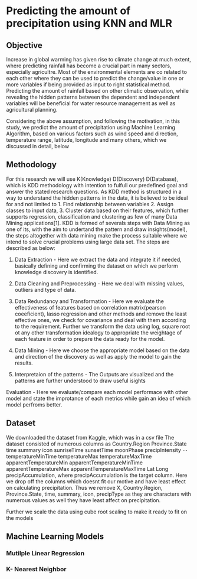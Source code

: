 # Predicting the amount of precipitation using KNN and MLR

## Objective

Increase in global warming has given rise to climate change at much extent, where predicting rainfall has become a crucial part in many sectors, especially agricultre. Most of the environmental elements are co related to each other where they can be used to predict the change/value in one or more variables if being provided as input to right statistical method. Predicting the amount of rainfall based on other climatic observation, while revealing the hidden patterns between the dependent and independent variables will be beneficial for water resource management as well as agricultural planning.

Considering the above assumption, and following the motivation, in this study, we predict the amount of precipitation using Machine Learning Algorithm, based on various factors such as wind speed and direction, temperature range, latitude, longitude and many others, which we discussed in detail, below

## Methodology

For this research we will use K(Knowledge) D(Discovery) D(Database), which is KDD methodology with intention to fulfull our predefined goal and answer the stated research questions. As KDD method is structured in a way to understand the hidden patterns in the data, it is believed to be ideal for and not limited to 1. Find relationship between variables 2. Assign classes to input data, 3. Cluster data based on their features, which further supports regression, classification and clustering as few of many Data Mining applications[1]. KDD is formed of severals steps with Data Mining as one of its, with the aim to undertand the pattern and draw insights(model), the steps altogether with data mining make the process suitable where we intend to solve crucial problems using large data set. The steps are described as below:

1. Data Extraction - Here we extract the data and integrate it if needed, basically defining and confirming the dataset on which we perform knowledge discovery is identified.

2. Data Cleaning and Preprocessing - Here we deal with missing values, outliers and type of data.

3. Data Redundancy and Transformation - Here we evaluate the effectiveness of features based on correlation matrix(pearson coeeficient), lasso regression and other methods and remove the least effective ones, we check for covariance and deal with them according to the requirement. Further we transform the data using log, square root ot any other transformation idealogy to appropriate the weightage of each feature in order to prepare the data ready for the model.

4. Data Mining - Here we choose the appropriate model based on the data and direction of the discovery as well as apply the model to gain the results.

5. Interpretaion of the patterns - The Outputs are visualized and the patterns are further understood to draw useful isights

Evaluation - Here we evaluate/compare each model performace with other model and state the improtance of each metrics while gain an idea of which model perfroms better.

## Dataset

We downloaded the dataset from Kaggle, which was in a csv file
The dataset consisted of numerous columns as Country.Region	Province.State	time	summary	icon	sunriseTime	sunsetTime	moonPhase	precipIntensity	⋯	temperatureMinTime	temperatureMax	temperatureMaxTime	apparentTemperatureMin	apparentTemperatureMinTime	apparentTemperatureMax	apparentTemperatureMaxTime	Lat	Long	precipAccumulation, where precipAccumulation is the target column.
Here we drop off the columns which doesnt fit our motive and have least effect on calculating precipitation.
Thus we remove X, Country.Region, Province.State, time, summary, icon, precipType as they are characters with numerous values as well they have least affect on precipitation.

Further we scale the data using cube root scaling to make it ready to fit on the models

## Machine Learning Models

### Mutilple Linear Regression
### K- Nearest Neighbor



